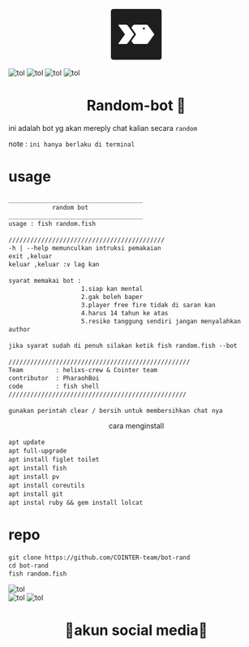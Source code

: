 <p align="center">
 <img
    src="https://github.com/COINTER-team/bot-rand/blob/main/poto/images.png" width="100" title="Menu" alt="Menu">
</p>

![tol](https://img.shields.io/badge/Code-BY%20POLYGON-yellowgreen)
![tol](https://img.shields.io/github/watchers/COINTER-team/bot-rand?color=green&logoColor=black&style=social)
![tol](https://img.shields.io/badge/Code-Fish%20shell-green)
![tol](https://img.shields.io/github/languages/code-size/COINTER-team/bot-rand?color=blue&style=plastic)                         

<h1 align="center">
  Random-bot 🤖
</h1>
</div>

ini adalah bot yg akan mereply chat kalian secara `random`

note : `ini hanya berlaku di terminal`

# usage
```
_____________________________________
            random bot
_____________________________________
usage : fish random.fish

///////////////////////////////////////////
-h | --help memunculkan intruksi pemakaian
exit ,keluar
keluar ,keluar :v lag kan

syarat memakai bot :
                    1.siap kan mental
                    2.gak boleh baper
                    3.player free fire tidak di saran kan
                    4.harus 14 tahun ke atas
                    5.resiko tanggung sendiri jangan menyalahkan author

jika syarat sudah di penuh silakan ketik fish random.fish --bot

//////////////////////////////////////////////////
Team         : helixs-crew & Cointer team
contributor  : PharaohBoi
code         : fish shell
/////////////////////////////////////////////////

gunakan perintah clear / bersih untuk membersihkan chat nya
```

<p align="center">
 cara menginstall
</p>

`apt update`                          
`apt full-upgrade`                      
`apt install figlet toilet`                
`apt install fish`                      
`apt install pv`                              
`apt install coreutils`                       
`apt install git`                             
`apt instal ruby && gem install lolcat`                             

# repo

```lolcode
git clone https://github.com/COINTER-team/bot-rand
cd bot-rand
fish random.fish
```

![tol](https://img.shields.io/badge/type%20code-open--source-blue)              
![tol](https://img.shields.io/github/forks/COINTER-team/bot-rand?style=for-the-badge)
![tol](https://img.shields.io/github/stars/COINTER-team/bot-rand?color=green&logoColor=red&style=for-the-badge)                 

<h1 align="center">
 📱akun social media📱
</h1>
</div>




